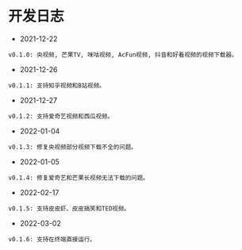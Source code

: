 # 开发日志

- 2021-12-22
```
v0.1.0: 央视频, 芒果TV, 咪咕视频, AcFun视频, 抖音和好看视频的视频下载器。
```

- 2021-12-26
```
v0.1.1: 支持知乎视频和B站视频。
```

- 2021-12-27
```
v0.1.2: 支持爱奇艺视频和西瓜视频。
```

- 2022-01-04
```
v0.1.3: 修复央视频部分视频下载不全的问题。
```

- 2022-01-05
```
v0.1.4: 修复爱奇艺和芒果长视频无法下载的问题。
```

- 2022-02-17
```
v0.1.5: 支持皮皮虾、皮皮搞笑和TED视频。
```

- 2022-03-02
```
v0.1.6: 支持在终端直接运行。
```
